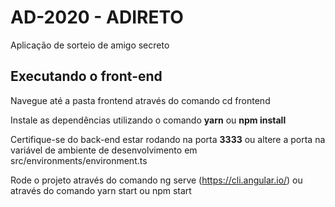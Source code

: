 # AD-2020 - ADIRETO

Aplicação de sorteio de amigo secreto

## Executando o front-end

Navegue até a pasta frontend através do comando cd frontend

Instale as dependências utilizando o comando **yarn** ou **npm install**

Certifique-se do back-end estar rodando na porta **3333** ou altere a porta na variável de ambiente de desenvolvimento em src/environments/environment.ts

Rode o projeto através do comando ng serve (https://cli.angular.io/) ou através do comando yarn start ou npm start
